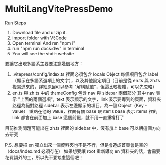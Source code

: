# MultiLangVitePressDemo
Run Steps
1. Download file and unzip it.
2. import folder with VSCode
3. Open terminal And run "npm i"
4. run "npm run docs:dev" in terminal
5. You will see the static website

要讓它出現多語系主要要注意幾個地方：
1. .vitepress/config/index.ts 裡面必須包含 locals Object
   每個項目包含 label（顯示在多語系選項上的文字），以及其他設定項目（目前是從 en.ts 與 zh.ts 複寫進來的，詳細原因可以參考 "解構賦值"，但這比較複雜，可以先忽略）
2. en.ts 與 zh.ts 中的 themeConfig 包含 nav 與 sidebar 兩個部分
   其中 nav 表示 "上面的兩個選項"，text 表示顯示的文字，link 表示要導到的頁面，資料夾路徑為絕對路徑
   sidebar 表示左邊顯示的項目，為一個 Object（Key - value）
   重點在他的 Value，裡面有個 base 跟 items
   base 表示 items 裡的 link 都會在前面加上 base 這個前綴，就不用一直重複打了

目前推測問題可能出在 zh.ts 裡面的 sidebar 中，沒有加上 base
可以朝這個方向去研究

P.S. 想要把 en 獨立出來一個資料夾也不是不行，但是會造成首頁會是空的（docs/index.md 必須存在）
如果想要讓 root 重新導向 en 資料夾的話，會需要花費額外的工，所以先不要考慮這個吧！
